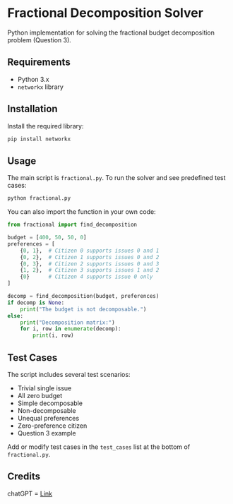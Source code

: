 # Fractional Decomposition Solver

Python implementation for solving the fractional budget decomposition problem (Question 3).

## Requirements

* Python 3.x
* `networkx` library

## Installation

Install the required library:

```bash
pip install networkx
```

## Usage

The main script is `fractional.py`. To run the solver and see predefined test cases:

```bash
python fractional.py
```

You can also import the function in your own code:

```python
from fractional import find_decomposition

budget = [400, 50, 50, 0]
preferences = [
    {0, 1},  # Citizen 0 supports issues 0 and 1
    {0, 2},  # Citizen 1 supports issues 0 and 2
    {0, 3},  # Citizen 2 supports issues 0 and 3
    {1, 2},  # Citizen 3 supports issues 1 and 2
    {0}      # Citizen 4 supports issue 0 only
]

decomp = find_decomposition(budget, preferences)
if decomp is None:
    print("The budget is not decomposable.")
else:
    print("Decomposition matrix:")
    for i, row in enumerate(decomp):
        print(i, row)
```

## Test Cases

The script includes several test scenarios:

* Trivial single issue
* All zero budget
* Simple decomposable
* Non-decomposable
* Unequal preferences
* Zero-preference citizen
* Question 3 example

Add or modify test cases in the `test_cases` list at the bottom of `fractional.py`.

## Credits

chatGPT = [Link](https://chatgpt.com/share/6847217a-2960-800b-a71c-904f5c04f8a6)
